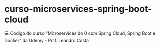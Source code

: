 # curso-microservices-spring-boot-cloud

💻 Código do curso "Microservices do 0 com Spring Cloud, Spring Boot e Docker" da Udemy - Prof. Leandro Costa

